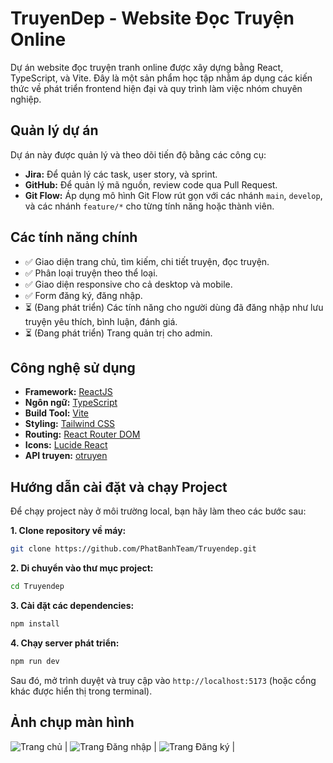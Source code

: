 # TruyenDep - Website Đọc Truyện Online

Dự án website đọc truyện tranh online được xây dựng bằng React, TypeScript, và Vite. Đây là một sản phẩm học tập nhằm áp dụng các kiến thức về phát triển frontend hiện đại và quy trình làm việc nhóm chuyên nghiệp.

## Quản lý dự án

Dự án này được quản lý và theo dõi tiến độ bằng các công cụ:
- **Jira:** Để quản lý các task, user story, và sprint.
- **GitHub:** Để quản lý mã nguồn, review code qua Pull Request.
- **Git Flow:** Áp dụng mô hình Git Flow rút gọn với các nhánh `main`, `develop`, và các nhánh `feature/*` cho từng tính năng hoặc thành viên.

## Các tính năng chính

- ✅ Giao diện trang chủ, tìm kiếm, chi tiết truyện, đọc truyện.
- ✅ Phân loại truyện theo thể loại.
- ✅ Giao diện responsive cho cả desktop và mobile.
- ✅ Form đăng ký, đăng nhập.
- ⏳ (Đang phát triển) Các tính năng cho người dùng đã đăng nhập như lưu truyện yêu thích, bình luận, đánh giá.
- ⏳ (Đang phát triển) Trang quản trị cho admin.

## Công nghệ sử dụng

- **Framework:** [ReactJS](https://react.dev/)
- **Ngôn ngữ:** [TypeScript](https://www.typescriptlang.org/)
- **Build Tool:** [Vite](https://vitejs.dev/)
- **Styling:** [Tailwind CSS](https://tailwindcss.com/)
- **Routing:** [React Router DOM](https://reactrouter.com/)
- **Icons:** [Lucide React](https://lucide.dev/)
- **API truyen:** [otruyen](https://docs.otruyenapi.com/#/comic/get_truyen_tranh__slug_)

## Hướng dẫn cài đặt và chạy Project

Để chạy project này ở môi trường local, bạn hãy làm theo các bước sau:

**1. Clone repository về máy:**
```bash
git clone https://github.com/PhatBanhTeam/Truyendep.git
```

**2. Di chuyển vào thư mục project:**
```bash
cd Truyendep
```

**3. Cài đặt các dependencies:**
```bash
npm install
```

**4. Chạy server phát triển:**
```bash
npm run dev
```
Sau đó, mở trình duyệt và truy cập vào `http://localhost:5173` (hoặc cổng khác được hiển thị trong terminal).


## Ảnh chụp màn hình

 ![Trang chủ](https://github.com/user-attachments/assets/414da4c6-713b-411e-81ee-f54d8b77ed61) |
 ![Trang Đăng nhập](https://github.com/user-attachments/assets/b4c6cb05-7a1c-4e7b-b1f5-d10ab1064d0f) | 
 ![Trang Đăng ký](https://github.com/user-attachments/assets/ef59d9f5-824f-48b5-804f-53cf49f2ca3e) |



